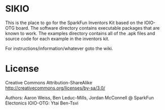 SIKIO
=====

This is the place to go for the SparkFun Inventors Kit based on the IOIO-OTG board. The software directory contains executable packages that are known to work. The examples directory
contains all of the .apk files and source code for each example in the inventors kit.

For instructions/information/whatever goto the wiki.

License
=====

Creative Commons Attribution-ShareAlike
http://creativecommons.org/licenses/by-sa/3.0/

Authors: Aaron Weiss, Ben Leduc-Mills, Jordan McConnell @ SparkFun Electonics
IOIO-OTG: Ytai Ben-Tsvi